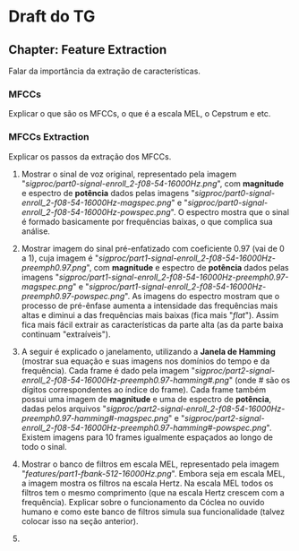 # Draft do TG

## Chapter: Feature Extraction

Falar da importância da extração de características.

### MFCCs

Explicar o que são os MFCCs, o que é a escala MEL, o Cepstrum e etc.

### MFCCs Extraction

Explicar os passos da extração dos MFCCs.

1. Mostrar o sinal de voz original, representado pela imagem "*sigproc/part0-signal-enroll_2-f08-54-16000Hz.png*", com **magnitude** e espectro de **potência** dados pelas imagens "*sigproc/part0-signal-enroll_2-f08-54-16000Hz-magspec.png*" e "*sigproc/part0-signal-enroll_2-f08-54-16000Hz-powspec.png*". O espectro mostra que o sinal é formado basicamente por frequências baixas, o que complica sua análise.

2. Mostrar imagem do sinal pré-enfatizado com coeficiente 0.97 (vai de 0 a 1), cuja imagem é "*sigproc/part1-signal-enroll_2-f08-54-16000Hz-preemph0.97.png*", com **magnitude** e espectro de **potência** dados pelas imagens "*sigproc/part1-signal-enroll_2-f08-54-16000Hz-preemph0.97-magspec.png*" e "*sigproc/part1-signal-enroll_2-f08-54-16000Hz-preemph0.97-powspec.png*". As imagens do espectro mostram que o processo de pré-ênfase aumenta a intensidade das frequências mais altas e diminui a das frequências mais baixas (fica mais "*flat*"). Assim fica mais fácil extrair as características da parte alta (as da parte baixa continuam "extraíveis").

3. A seguir é explicado o janelamento, utilizando a **Janela de Hamming** (mostrar sua equação e suas imagens nos domínios do tempo e da frequência). Cada frame é dado pela imagem "*sigproc/part2-signal-enroll_2-f08-54-16000Hz-preemph0.97-hamming#.png*" (onde # são os dígitos correspondentes ao índice do frame). Cada frame também possui uma imagem de **magnitude** e uma de espectro de **potência**, dadas pelos arquivos "*sigproc/part2-signal-enroll_2-f08-54-16000Hz-preemph0.97-hamming#-magspec.png*" e "*sigproc/part2-signal-enroll_2-f08-54-16000Hz-preemph0.97-hamming#-powspec.png*". Existem imagens para 10 frames igualmente espaçados ao longo de todo o sinal.

4. Mostrar o banco de filtros em escala MEL, representado pela imagem "*features/part1-fbank-512-16000Hz.png*". Embora seja em escala MEL, a imagem mostra os filtros na escala Hertz. Na escala MEL todos os filtros tem o mesmo comprimento (que na escala Hertz crescem com a frequência). Explicar sobre o funcionamento da Cóclea no ouvido humano e como este banco de filtros simula sua funcionalidade (talvez colocar isso na seção anterior).

5.